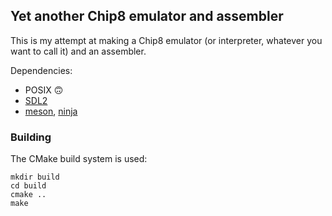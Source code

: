 ## Yet another Chip8 emulator and assembler

This is my attempt at making a Chip8 emulator (or interpreter, whatever you
want to call it) and an assembler.

Dependencies:

* POSIX 🙃
* [SDL2](https://www.libsdl.org/)
* [meson](http://mesonbuild.com/), [ninja](https://ninja-build.org/)

### Building

The CMake build system is used:

```
mkdir build
cd build
cmake ..
make
```

